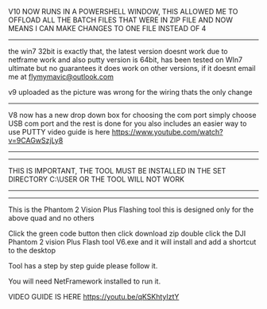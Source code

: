 V10 NOW RUNS IN A POWERSHELL WINDOW, THIS ALLOWED ME TO 
OFFLOAD ALL THE BATCH FILES THAT WERE IN ZIP FILE AND NOW
MEANS I CAN MAKE CHANGES TO ONE FILE INSTEAD OF 4
**********************************************************************************
the win7 32bit is exactly that, the latest version doesnt work due 
to netframe work and also putty version is 64bit, has been tested on
WIn7 ultimate but no guarantees it does work on other versions, if it doesnt
email me at flymymavic@outlook.com



v9 uploaded as the picture was wrong for the wiring thats
the only change
*********************************************************

V8 now has a new drop down box for choosing the com port
simply choose USB com port and the rest is done for you
also includes an easier way to use PUTTY
video guide is here https://www.youtube.com/watch?v=9CAGwSzjLy8
*************************************************************
************************************************************
THIS IS IMPORTANT, THE TOOL MUST BE INSTALLED IN THE SET
DIRECTORY C:\USER OR THE TOOL WILL NOT WORK
************************************************************
************************************************************

This is the Phantom 2 Vision Plus Flashing tool
this is designed only for the above quad and no others

Click the green code button then click download zip
double click the DJI Phantom 2 vision Plus Flash tool V6.exe
and it will install and add a shortcut to the desktop

Tool has a step by step guide please follow it.

You will need NetFramework installed to run it.

VIDEO GUIDE IS HERE https://youtu.be/qKSKhtyIztY


